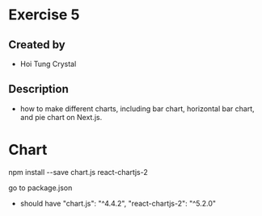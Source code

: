 # Exercise 5
## Created by
- Hoi Tung Crystal
## Description
- how to make different charts, including bar chart, horizontal bar chart, and pie chart on Next.js.



# Chart
npm install --save chart.js react-chartjs-2

go to package.json
- should have 
"chart.js": "^4.4.2",
"react-chartjs-2": "^5.2.0"


